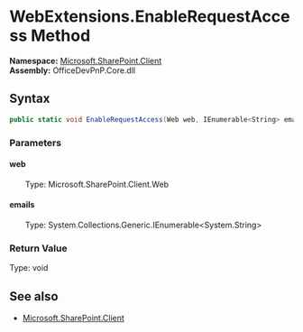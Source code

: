 # WebExtensions.EnableRequestAccess Method  
  

**Namespace:** [Microsoft.SharePoint.Client](Microsoft.SharePoint.Client.md)  
**Assembly:** OfficeDevPnP.Core.dll  
## Syntax
```C#
public static void EnableRequestAccess(Web web, IEnumerable<String> emails)
```
### Parameters
#### web  
&emsp;&emsp;Type: Microsoft.SharePoint.Client.Web  

#### emails  
&emsp;&emsp;Type: System.Collections.Generic.IEnumerable<System.String>  

### Return Value
Type: void  

## See also
- [Microsoft.SharePoint.Client](Microsoft.SharePoint.Client.md)
